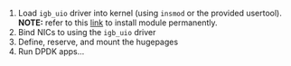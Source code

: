 1. Load `igb_uio` driver into kernel (using `insmod` or the provided usertool). **NOTE:** refer to this [link](https://askubuntu.com/questions/299676/how-to-install-3rd-party-module-so-that-it-is-loaded-on-boot) to install module permanently.
2. Bind NICs to using the `igb_uio` driver
4. Define, reserve, and mount the hugepages
3. Run DPDK apps...
